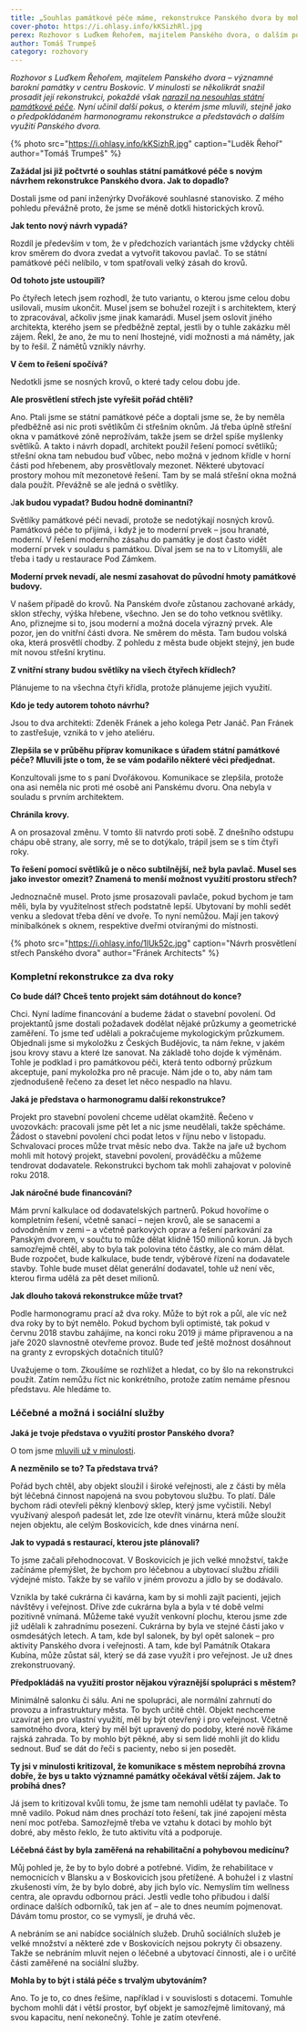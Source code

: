 ```yaml
---
title: „Souhlas památkové péče máme, rekonstrukce Panského dvora by mohla začít v červnu.“
cover-photo: https://i.ohlasy.info/kKSizhRl.jpg
perex: Rozhovor s Luďkem Řehořem, majitelem Panského dvora, o dalším pokusu prosadit rekonstrukci barokní památky.
author: Tomáš Trumpeš
category: rozhovory
---
```


*Rozhovor s Luďkem Řehořem, majitelem Panského dvora – významné barokní památky v centru Boskovic. V minulosti se několikrát snažil prosadit její rekonstrukci, pokaždé však [narazil na nesouhlas státní památkové péče](http://www.ohlasy.info/clanky/2016/11/pansky-dvur.html). Nyní učinil další pokus, o kterém jsme mluvili, stejně jako o předpokládaném harmonogramu rekonstrukce a představách o dalším využití Panského dvora.*

{% photo src="https://i.ohlasy.info/kKSizhR.jpg" caption="Luděk Řehoř" author="Tomáš Trumpeš" %}

**Zažádal jsi již počtvrté o souhlas státní památkové péče s novým návrhem rekonstrukce Panského dvora. Jak to dopadlo?**

Dostali jsme od paní inženýrky Dvořákové souhlasné stanovisko. Z mého pohledu převážně proto, že jsme se méně dotkli historických krovů.

**Jak tento nový návrh vypadá?**

Rozdíl je především v tom, že v předchozích variantách jsme vždycky chtěli krov směrem do dvora zvedat a vytvořit takovou pavlač. To se státní památkové péči nelíbilo, v tom spatřovali velký zásah do krovů.

**Od tohoto jste ustoupili?**

Po čtyřech letech jsem rozhodl, že tuto variantu, o kterou jsme celou dobu usilovali, musím ukončit. Musel jsem se bohužel rozejít i s architektem, který to zpracovával, ačkoliv jsme jinak kamarádi. Musel jsem oslovit jiného architekta, kterého jsem se předběžně zeptal, jestli by o tuhle zakázku měl zájem. Řekl, že ano, že mu to není lhostejné, vidí možnosti a má náměty, jak by to řešil. Z námětů vznikly návrhy.

**V čem to řešení spočívá?**

Nedotkli jsme se nosných krovů, o které tady celou dobu jde.

**Ale prosvětlení střech jste vyřešit pořád chtěli?**

Ano. Ptali jsme se státní památkové péče a doptali jsme se, že by neměla předběžně asi nic proti světlíkům či střešním oknům. Já třeba úplně střešní okna v památkové zóně neprožívám, takže jsem se držel spíše myšlenky světlíků. A takto i návrh dopadl, architekt použil řešení pomocí světlíků; střešní okna tam nebudou buď vůbec, nebo možná v jednom křídle v horní části pod hřebenem, aby prosvětlovaly mezonet. Některé ubytovací prostory mohou mít mezonetové řešení. Tam by se malá střešní okna možná dala použít. Převážně se ale jedná o světlíky.

J**ak budou vypadat? Budou hodně dominantní?**

Světlíky památkové péči nevadí, protože se nedotýkají nosných krovů. Památková péče to přijímá, i když je to moderní prvek – jsou hranaté, moderní. V řešení moderního zásahu do památky je dost často vidět moderní prvek v souladu s památkou. Díval jsem se na to v Litomyšli, ale třeba i tady u restaurace Pod Zámkem.

**Moderní prvek nevadí, ale nesmí zasahovat do původní hmoty památkové budovy.**

V našem případě do krovů. Na Panském dvoře zůstanou zachované arkády, sklon střechy, výška hřebene, všechno. Jen se do toho vetknou světlíky. Ano, přiznejme si to, jsou moderní a možná docela výrazný prvek. Ale pozor, jen do vnitřní části dvora. Ne směrem do města. Tam budou volská oka, která prosvětlí chodby. Z pohledu z města bude objekt stejný, jen bude mít novou střešní krytinu.

**Z vnitřní strany budou světlíky na všech čtyřech křídlech?**

Plánujeme to na všechna čtyři křídla, protože plánujeme jejich využití.

**Kdo je tedy autorem tohoto návrhu?**

Jsou to dva architekti: Zdeněk Fránek a jeho kolega Petr Janáč. Pan Fránek to zastřešuje, vzniká to v jeho ateliéru.

**Zlepšila se v průběhu příprav komunikace s úřadem státní památkové péče? Mluvili jste o tom, že se vám podařilo některé věci předjednat.**

Konzultovali jsme to s paní Dvořákovou. Komunikace se zlepšila, protože ona asi neměla nic proti mé osobě ani Panskému dvoru. Ona nebyla v souladu s prvním architektem.

**Chránila krovy.**

A on prosazoval změnu. V tomto šli natvrdo proti sobě. Z dnešního odstupu chápu obě strany, ale sorry, mě se to dotýkalo, trápil jsem se s tím čtyři roky.

**To řešení pomocí světlíků je o něco subtilnější, než byla pavlač. Musel ses jako investor omezit? Znamená to menší možnost využití prostoru střech?**

Jednoznačně musel. Proto jsme prosazovali pavlače, pokud bychom je tam měli, byla by využitelnost střech podstatně lepší. Ubytovaní by mohli sedět venku a sledovat třeba dění ve dvoře. To nyní nemůžou. Mají jen takový minibalkónek s oknem, respektive dveřmi otvíranými do místnosti.

{% photo src="https://i.ohlasy.info/1lUk52c.jpg" caption="Návrh prosvětlení střech Panského dvora" author="Fránek Architects" %}

### Kompletní rekonstrukce za dva roky

**Co bude dál? Chceš tento projekt sám dotáhnout do konce?**

Chci. Nyní ladíme financování a budeme žádat o stavební povolení. Od projektantů jsme dostali požadavek dodělat nějaké průzkumy a geometrické zaměření. To jsme teď udělali a pokračujeme mykologickým průzkumem. Objednali jsme si mykoložku z Českých Budějovic, ta nám řekne, v jakém jsou krovy stavu a které lze sanovat. Na základě toho dojde k výměnám. Tohle je podklad i pro památkovou péči, která tento odborný průzkum akceptuje, paní mykoložka pro ně pracuje. Nám jde o to, aby nám tam zjednodušeně řečeno za deset let něco nespadlo na hlavu.

**Jaká je představa o harmonogramu další rekonstrukce?**

Projekt pro stavební povolení chceme udělat okamžitě. Řečeno v uvozovkách: pracovali jsme pět let a nic jsme neudělali, takže spěcháme. Žádost o stavební povolení chci podat letos v říjnu nebo v listopadu. Schvalovací proces může trvat měsíc nebo dva. Takže na jaře už bychom mohli mít hotový projekt, stavební povolení, prováděčku a můžeme tendrovat dodavatele. Rekonstrukci bychom tak mohli zahajovat v polovině roku 2018.

**Jak náročné bude financování?**

Mám první kalkulace od dodavatelských partnerů. Pokud hovoříme o kompletním řešení, včetně sanací – nejen krovů, ale se sanacemi a odvodněním v zemi – a včetně parkových oprav a řešení parkování za Panským dvorem, v součtu to může dělat klidně 150 milionů korun. Já bych samozřejmě chtěl, aby to byla tak polovina této částky, ale co mám dělat. Bude rozpočet, bude kalkulace, bude tendr, výběrové řízení na dodavatele stavby. Tohle bude muset dělat generální dodavatel, tohle už není věc, kterou firma udělá za pět deset milionů. 

**Jak dlouho taková rekonstrukce může trvat?**

Podle harmonogramu prací až dva roky. Může to být rok a půl, ale víc než dva roky by to být nemělo. Pokud bychom byli optimisté, tak pokud v červnu 2018 stavbu zahájíme, na konci roku 2019 ji máme připravenou a na jaře 2020 slavnostně otevřeme provoz.
Bude teď ještě možnost dosáhnout na granty z evropských dotačních titulů?

Uvažujeme o tom. Zkoušíme se rozhlížet a hledat, co by šlo na rekonstrukci použít. Zatím nemůžu říct nic konkrétního, protože zatím nemáme přesnou představu. Ale hledáme to.

### Léčebné a možná i sociální služby

**Jaká je tvoje představa o využití prostor Panského dvora?**

O tom jsme [mluvili už v minulosti](http://www.ohlasy.info/clanky/2015/03/rekonstrukce-panskeho-dvora.html).

**A nezměnilo se to? Ta představa trvá?**

Pořád bych chtěl, aby objekt sloužil i široké veřejnosti, ale z části by měla být léčebná činnost napojená na svou pobytovou službu. To platí. Dále bychom rádi otevřeli pěkný klenbový sklep, který jsme vyčistili. Nebyl využívaný alespoň padesát let, zde lze otevřít vinárnu, která může sloužit nejen objektu, ale celým Boskovicích, kde dnes vinárna není.

**Jak to vypadá s restaurací, kterou jste plánovali?**

To jsme začali přehodnocovat. V Boskovicích je jich velké množství, takže začínáme přemýšlet, že bychom pro léčebnou a ubytovací službu zřídili výdejné místo. Takže by se vařilo v jiném provozu a jídlo by se dodávalo.

Vznikla by také cukrárna či kavárna, kam by si mohli zajít pacienti, jejich návštěvy i veřejnost. Dříve zde cukrárna byla a byla v té době velmi pozitivně vnímaná. Můžeme také využít venkovní plochu, kterou jsme zde již udělali k zahradnímu posezení. Cukrárna by byla ve stejné části jako v osmdesátých letech. A tam, kde byl salonek, by byl opět salonek – pro aktivity Panského dvora i veřejnosti. A tam, kde byl Památník Otakara Kubína, může zůstat sál, který se dá zase využít i pro veřejnost. Je už dnes zrekonstruovaný.

**Předpokládáš na využití prostor nějakou výraznější spolupráci s městem?**

Minimálně salonku či sálu. Ani ne spolupráci, ale normální zahrnutí do provozu a infrastruktury města. To bych určitě chtěl. Objekt nechceme uzavírat jen pro vlastní využití, měl by být otevřený i pro veřejnost. Včetně samotného dvora, který by měl být upravený do podoby, které nově říkáme rajská zahrada. To by mohlo být pěkné, aby si sem lidé mohli jít do klidu sednout. Buď se dát do řeči s pacienty, nebo si jen posedět.

**Ty jsi v minulosti kritizoval, že komunikace s městem neprobíhá zrovna dobře, že bys u takto významné památky očekával větší zájem. Jak to probíhá dnes?**

Já jsem to kritizoval kvůli tomu, že jsme tam nemohli udělat ty pavlače. To mně vadilo. Pokud nám dnes prochází toto řešení, tak jiné zapojení města není moc potřeba. Samozřejmě třeba ve vztahu k dotaci by mohlo být dobré, aby město řeklo, že tuto aktivitu vítá a podporuje.

**Léčebná část by byla zaměřená na rehabilitační a pohybovou medicínu?**

Můj pohled je, že by to bylo dobré a potřebné. Vidím, že rehabilitace v nemocnicích v Blansku a v Boskovicích jsou přetížené. A bohužel i z vlastní zkušenosti vím, že by bylo dobré, aby jich bylo víc. Nemyslím tím wellness centra, ale opravdu odbornou práci. Jestli vedle toho přibudou i další ordinace dalších odborníků, tak jen ať – ale to dnes neumím pojmenovat. Dávám tomu prostor, co se vymyslí, je druhá věc.

A nebráním se ani nabídce sociálních služeb. Druhů sociálních služeb je velké množství a některé zde v Boskovicích nejsou pokryty či obsazeny. Takže se nebráním mluvit nejen o léčebné a ubytovací činnosti, ale i o určité části zaměřené na sociální služby.

**Mohla by to být i stálá péče s trvalým ubytováním?**

Ano. To je to, co dnes řešíme, například i v souvislosti s dotacemi. Tomuhle bychom mohli dát i větší prostor, byť objekt je samozřejmě limitovaný, má svou kapacitu, není nekonečný. Tohle je zatím otevřené.
